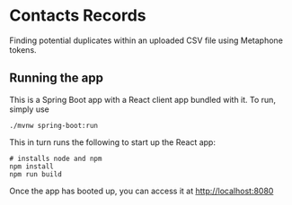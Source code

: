 # Contacts Records
Finding potential duplicates within an uploaded CSV file using Metaphone tokens.

## Running the app
This is a Spring Boot app with a React client app bundled with it. To run, simply use
```text
./mvnw spring-boot:run
```

This in turn runs the following to start up the React app:
```text
# installs node and npm
npm install
npm run build
```

Once the app has booted up, you can access it at [http://localhost:8080](http://localhost:8080)

